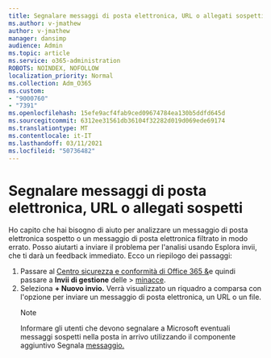 ```yaml
---
title: Segnalare messaggi di posta elettronica, URL o allegati sospetti
ms.author: v-jmathew
author: v-jmathew
manager: dansimp
audience: Admin
ms.topic: article
ms.service: o365-administration
ROBOTS: NOINDEX, NOFOLLOW
localization_priority: Normal
ms.collection: Adm_O365
ms.custom:
- "9000760"
- "7391"
ms.openlocfilehash: 15efe9acf4fab9ced09674784ea130b5ddfd645d
ms.sourcegitcommit: 6312ee31561db36104f32282d019d069ede69174
ms.translationtype: MT
ms.contentlocale: it-IT
ms.lasthandoff: 03/11/2021
ms.locfileid: "50736482"
---
```

# <a name="report-suspicious-emails-urls-or-attachments"></a>Segnalare messaggi di posta elettronica, URL o allegati sospetti

Ho capito che hai bisogno di aiuto per analizzare un messaggio di posta elettronica sospetto o un messaggio di posta elettronica filtrato in modo errato. Posso aiutarti a inviare il problema per l'analisi usando Esplora invii, che ti darà un feedback immediato. Ecco un riepilogo dei passaggi:

1. Passare al [Centro sicurezza e conformità di Office 365 &](https://go.microsoft.com/fwlink/p/?linkid=2077143)e quindi passare a **Invii di gestione** delle  >  [minacce](https://go.microsoft.com/fwlink/?linkid=2101521).
2. Seleziona **+ Nuovo invio.** Verrà visualizzato un riquadro a comparsa con l'opzione per inviare un messaggio di posta elettronica, un URL o un file.
    > [!NOTE]
    > Informare gli utenti che devono segnalare a Microsoft eventuali messaggi sospetti nella posta in arrivo utilizzando il componente aggiuntivo Segnala [messaggio.](https://go.microsoft.com/fwlink/?linkid=2092385)
